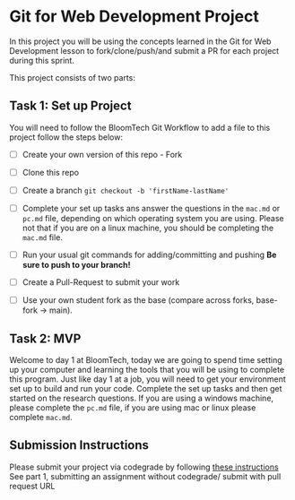 # Git for Web Development Project
In this project you will be using the concepts learned in the Git for Web Development lesson to fork/clone/push/and submit a PR for each project during this sprint.

This project consists of two parts:

## Task 1: Set up Project
You will need to follow the BloomTech Git Workflow to add a file to this project follow the steps below:

- [ ] Create your own version of this repo - Fork
- [ ] Clone this repo
- [ ] Create a branch `git checkout -b 'firstName-lastName'`
- [ ] Complete your set up tasks ans answer the questions in the `mac.md` or `pc.md` file, depending on which operating system you are using. Please not that if you are on a linux machine, you should be completing the `mac.md` file.
- [ ] Run your usual git commands for adding/committing and pushing **Be sure to push to your branch!**
- [ ] Create a Pull-Request to submit your work
- [ ] Use your own student fork as the base (compare across forks, base-fork -> main).


## Task 2: MVP

Welcome to day 1 at BloomTech, today we are going to spend time setting up your computer and learning the tools that you will be using to complete this program. Just like day 1 at a job, you will need to get your environment set up to build and run your code. Complete the set up tasks and then get started on the research questions. If you are using a windows machine, please complete the `pc.md` file, if you are using mac or linux please complete `mac.md`.

## Submission Instructions 

Please submit your project via codegrade by following [these instructions](https://bloomtech.notion.site/BloomTech-Git-Flow-Step-by-step-269f68ae3bf64eb689a8328715a179f9) See part 1, submitting an assignment without codegrade/ submit with pull request URL
